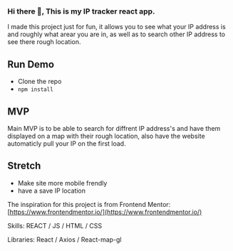 ### Hi there 👋, This is my IP tracker react app.
I made this project just for fun, it allows you to see what your IP address is and roughly what arear you are in, as well as to search other IP address to see there rough location.

## Run Demo
* Clone the repo
* ```npm install ```

## MVP
Main MVP is to be able to search for diffrent IP address's and have them displayed on a map with their rough location,
also have the website automaticly pull your IP on the first load.

## Stretch
* Make site more mobile frendly
* have a save IP location



The inspiration for this project is from 
Frontend Mentor: [https://www.frontendmentor.io/](https://www.frontendmentor.io/)

Skills: REACT / JS / HTML / CSS


Libraries: React / Axios / React-map-gl 





